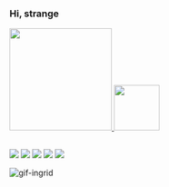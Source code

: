 ### Hi, strange



 <div>
  <a href="https://github.com/IngridBenz">
  <img height="180em" src="https://github-readme-stats.vercel.app/api?username=IngridBenz&show_icons=true&theme=tokyonight&include_all_commits=true&count_private=true"/>
  <img height="80em" src="https://github-readme-stats.vercel.app/api/top-langs/?username=IngridBenz&layout=compact&langs_count=7&theme=tokyonight"/>
</div>
  
  ##

  <div> 
    
  <a href="https://instagram.com/ingridbenz" target="_blank"><img src="https://img.shields.io/badge/-Instagram-%23E4405F?style=for-the-badge&logo=instagram&logoColor=white" target="_blank"></a>
 	<a href="https://www.twitch.tv/ingridbenz" target="_blank"><img src="https://img.shields.io/badge/Twitch-9146FF?style=for-the-badge&logo=twitch&logoColor=white" target="_blank"></a>
 <a href="https://ingridbenz#4075" target="_blank"><img src="https://img.shields.io/badge/Discord-7289DA?style=for-the-badge&logo=discord&logoColor=white" target="_blank"></a> 
  <a href = "mailto:ingridbenz32@gmail.com"><img src="https://img.shields.io/badge/-Gmail-%23333?style=for-the-badge&logo=gmail&logoColor=white" target="_blank"></a>
  <a href="https://www.linkedin.com/in/ingrid-alves-28a662203/" target="_blank"><img src="https://img.shields.io/badge/-LinkedIn-%230077B5?style=for-the-badge&logo=linkedin&logoColor=white" target="_blank"></a> 
    
    
    
    
  
  <img align="center" alt="gif-ingrid" src="https://media.discordapp.net/attachments/873746768821649421/874883381366763541/Animated_GIF-downsized_large_1.gif">
</div>
